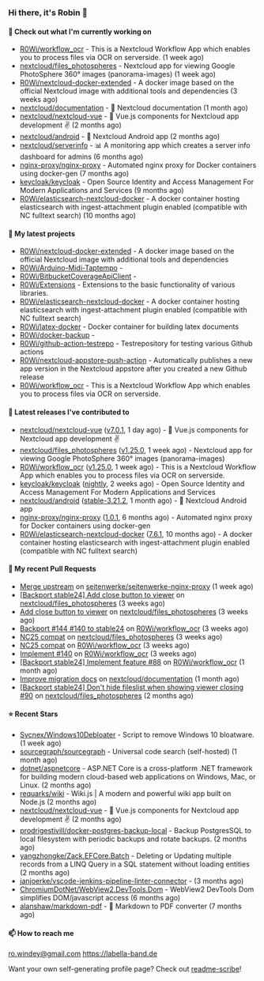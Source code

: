 ### Hi there, it's Robin 👋

#### 👷 Check out what I'm currently working on

- [R0Wi/workflow_ocr](https://github.com/R0Wi/workflow_ocr) - This is a Nextcloud Workflow App which enables you to process files via OCR on serverside. (1 week ago)
- [nextcloud/files_photospheres](https://github.com/nextcloud/files_photospheres) - Nextcloud app for viewing Google PhotoSphere 360° images (panorama-images) (1 week ago)
- [R0Wi/nextcloud-docker-extended](https://github.com/R0Wi/nextcloud-docker-extended) - A docker image based on the official Nextcloud image with additional tools and dependencies (3 weeks ago)
- [nextcloud/documentation](https://github.com/nextcloud/documentation) - 📘 Nextcloud documentation (1 month ago)
- [nextcloud/nextcloud-vue](https://github.com/nextcloud/nextcloud-vue) - 🍱 Vue.js components for Nextcloud app development  ✌ (2 months ago)
- [nextcloud/android](https://github.com/nextcloud/android) - 📱 Nextcloud Android app (2 months ago)
- [nextcloud/serverinfo](https://github.com/nextcloud/serverinfo) - 📊 A monitoring app which creates a server info dashboard for admins (6 months ago)
- [nginx-proxy/nginx-proxy](https://github.com/nginx-proxy/nginx-proxy) - Automated nginx proxy for Docker containers using docker-gen (7 months ago)
- [keycloak/keycloak](https://github.com/keycloak/keycloak) - Open Source Identity and Access Management For Modern Applications and Services (9 months ago)
- [R0Wi/elasticsearch-nextcloud-docker](https://github.com/R0Wi/elasticsearch-nextcloud-docker) - A docker container hosting elasticsearch with ingest-attachment plugin enabled (compatible with NC fulltext search) (10 months ago)

#### 🌱 My latest projects

- [R0Wi/nextcloud-docker-extended](https://github.com/R0Wi/nextcloud-docker-extended) - A docker image based on the official Nextcloud image with additional tools and dependencies
- [R0Wi/Arduino-Midi-Taptempo](https://github.com/R0Wi/Arduino-Midi-Taptempo) - 
- [R0Wi/BitbucketCoverageApiClient](https://github.com/R0Wi/BitbucketCoverageApiClient) - 
- [R0Wi/Extensions](https://github.com/R0Wi/Extensions) - Extensions to the basic functionality of various libraries.
- [R0Wi/elasticsearch-nextcloud-docker](https://github.com/R0Wi/elasticsearch-nextcloud-docker) - A docker container hosting elasticsearch with ingest-attachment plugin enabled (compatible with NC fulltext search)
- [R0Wi/latex-docker](https://github.com/R0Wi/latex-docker) - Docker container for building latex documents
- [R0Wi/docker-backup](https://github.com/R0Wi/docker-backup) - 
- [R0Wi/github-action-testrepo](https://github.com/R0Wi/github-action-testrepo) - Testrepository for testing various Github actions
- [R0Wi/nextcloud-appstore-push-action](https://github.com/R0Wi/nextcloud-appstore-push-action) - Automatically publishes a new app version in the Nextcloud appstore after you created a new Github release
- [R0Wi/workflow_ocr](https://github.com/R0Wi/workflow_ocr) - This is a Nextcloud Workflow App which enables you to process files via OCR on serverside.

#### 🔭 Latest releases I've contributed to

- [nextcloud/nextcloud-vue](https://github.com/nextcloud/nextcloud-vue) ([v7.0.1](https://github.com/nextcloud/nextcloud-vue/releases/tag/v7.0.1), 1 day ago) - 🍱 Vue.js components for Nextcloud app development  ✌
- [nextcloud/files_photospheres](https://github.com/nextcloud/files_photospheres) ([v1.25.0](https://github.com/nextcloud/files_photospheres/releases/tag/v1.25.0), 1 week ago) - Nextcloud app for viewing Google PhotoSphere 360° images (panorama-images)
- [R0Wi/workflow_ocr](https://github.com/R0Wi/workflow_ocr) ([v1.25.0](https://github.com/R0Wi/workflow_ocr/releases/tag/v1.25.0), 1 week ago) - This is a Nextcloud Workflow App which enables you to process files via OCR on serverside.
- [keycloak/keycloak](https://github.com/keycloak/keycloak) ([nightly](https://github.com/keycloak/keycloak/releases/tag/nightly), 2 weeks ago) - Open Source Identity and Access Management For Modern Applications and Services
- [nextcloud/android](https://github.com/nextcloud/android) ([stable-3.21.2](https://github.com/nextcloud/android/releases/tag/stable-3.21.2), 1 month ago) - 📱 Nextcloud Android app
- [nginx-proxy/nginx-proxy](https://github.com/nginx-proxy/nginx-proxy) ([1.0.1](https://github.com/nginx-proxy/nginx-proxy/releases/tag/1.0.1), 6 months ago) - Automated nginx proxy for Docker containers using docker-gen
- [R0Wi/elasticsearch-nextcloud-docker](https://github.com/R0Wi/elasticsearch-nextcloud-docker) ([7.6.1](https://github.com/R0Wi/elasticsearch-nextcloud-docker/releases/tag/7.6.1), 10 months ago) - A docker container hosting elasticsearch with ingest-attachment plugin enabled (compatible with NC fulltext search)

#### 🔨 My recent Pull Requests

- [Merge upstream](https://github.com/seitenwerke/seitenwerke-nginx-proxy/pull/39) on [seitenwerke/seitenwerke-nginx-proxy](https://github.com/seitenwerke/seitenwerke-nginx-proxy) (1 week ago)
- [[Backport stable24] Add close button to viewer](https://github.com/nextcloud/files_photospheres/pull/95) on [nextcloud/files_photospheres](https://github.com/nextcloud/files_photospheres) (3 weeks ago)
- [Add close button to viewer](https://github.com/nextcloud/files_photospheres/pull/94) on [nextcloud/files_photospheres](https://github.com/nextcloud/files_photospheres) (3 weeks ago)
- [Backport #144 #140 to stable24](https://github.com/R0Wi/workflow_ocr/pull/153) on [R0Wi/workflow_ocr](https://github.com/R0Wi/workflow_ocr) (3 weeks ago)
- [NC25 compat](https://github.com/nextcloud/files_photospheres/pull/93) on [nextcloud/files_photospheres](https://github.com/nextcloud/files_photospheres) (3 weeks ago)
- [NC25 compat](https://github.com/R0Wi/workflow_ocr/pull/149) on [R0Wi/workflow_ocr](https://github.com/R0Wi/workflow_ocr) (3 weeks ago)
- [Implement #140](https://github.com/R0Wi/workflow_ocr/pull/148) on [R0Wi/workflow_ocr](https://github.com/R0Wi/workflow_ocr) (3 weeks ago)
- [[Backport stable24] Implement feature #88](https://github.com/R0Wi/workflow_ocr/pull/147) on [R0Wi/workflow_ocr](https://github.com/R0Wi/workflow_ocr) (1 month ago)
- [Improve migration docs](https://github.com/nextcloud/documentation/pull/9149) on [nextcloud/documentation](https://github.com/nextcloud/documentation) (1 month ago)
- [[Backport stable24] Don&#39;t hide fileslist when showing viewer closing #90](https://github.com/nextcloud/files_photospheres/pull/92) on [nextcloud/files_photospheres](https://github.com/nextcloud/files_photospheres) (2 months ago)

#### ⭐ Recent Stars

- [Sycnex/Windows10Debloater](https://github.com/Sycnex/Windows10Debloater) - Script to remove Windows 10 bloatware. (1 week ago)
- [sourcegraph/sourcegraph](https://github.com/sourcegraph/sourcegraph) - Universal code search (self-hosted) (1 month ago)
- [dotnet/aspnetcore](https://github.com/dotnet/aspnetcore) - ASP.NET Core is a cross-platform .NET framework for building modern cloud-based web applications on Windows, Mac, or Linux. (2 months ago)
- [requarks/wiki](https://github.com/requarks/wiki) - Wiki.js | A modern and powerful wiki app built on Node.js (2 months ago)
- [nextcloud/nextcloud-vue](https://github.com/nextcloud/nextcloud-vue) - 🍱 Vue.js components for Nextcloud app development  ✌ (2 months ago)
- [prodrigestivill/docker-postgres-backup-local](https://github.com/prodrigestivill/docker-postgres-backup-local) - Backup PostgresSQL to local filesystem with periodic backups and rotate backups. (2 months ago)
- [yangzhongke/Zack.EFCore.Batch](https://github.com/yangzhongke/Zack.EFCore.Batch) -  Deleting or Updating multiple records from a LINQ Query in a SQL statement without loading entities (2 months ago)
- [janjoerke/vscode-jenkins-pipeline-linter-connector](https://github.com/janjoerke/vscode-jenkins-pipeline-linter-connector) -  (3 months ago)
- [ChromiumDotNet/WebView2.DevTools.Dom](https://github.com/ChromiumDotNet/WebView2.DevTools.Dom) - WebView2 DevTools Dom simplifies DOM/javascript access (6 months ago)
- [alanshaw/markdown-pdf](https://github.com/alanshaw/markdown-pdf) -  :page_facing_up: Markdown to PDF converter (7 months ago)

#### 📫 How to reach me
[ro.windey@gmail.com](mailto:ro.windey@gmailcom)
https://labella-band.de

Want your own self-generating profile page? Check out [readme-scribe](https://github.com/muesli/readme-scribe)!